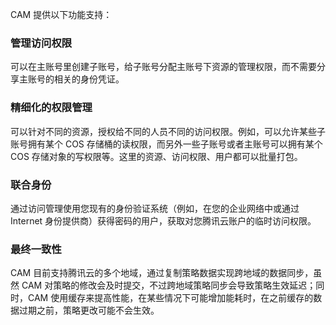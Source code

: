 CAM 提供以下功能支持：
	
### 管理访问权限

可以在主账号里创建子账号，给子账号分配主账号下资源的管理权限，而不需要分享主账号的相关的身份凭证。

### 精细化的权限管理

可以针对不同的资源，授权给不同的人员不同的访问权限。例如，可以允许某些子账号拥有某个 COS 存储桶的读权限，而另外一些子账号或者主账号可以拥有某个 COS 存储对象的写权限等。这里的资源、访问权限、用户都可以批量打包。

### 联合身份

通过访问管理使用您现有的身份验证系统（例如，在您的企业网络中或通过 Internet 身份提供商）获得密码的用户，获取对您腾讯云账户的临时访问权限。

### 最终一致性

CAM 目前支持腾讯云的多个地域，通过复制策略数据实现跨地域的数据同步，虽然 CAM 对策略的修改会及时提交，不过跨地域策略同步会导致策略生效延迟；同时，CAM 使用缓存来提高性能，在某些情况下可能增加能耗时，在之前缓存的数据过期之前，策略更改可能不会生效。
